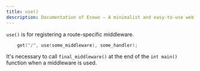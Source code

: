 ```yaml
---
title: use()
description: Documentation of Ecewo — A minimalist and easy-to-use web framework for C
---
```


`use()` is for registering a route-specific middleware.

```c
    get("/", use(some_middleware), some_handler);
```

It's necessary to call `final_middleware()` at the end of the `int main()` function when a middleware is used.